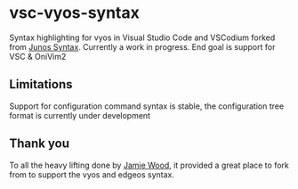 # vsc-vyos-syntax
Syntax highlighting for vyos in Visual Studio Code and VSCodium forked from [Junos Syntax](https://github.com/woodjme/vscode-junos-syntax). Currently a work in progress.  End goal is support for VSC & OniVim2

## Limitations
Support for configuration command syntax is stable, the configuration tree format is currently under development

## Thank you
To all the heavy lifting done by [Jamie Wood](https://github.com/woodjme), it provided a great place to fork from to support the vyos and edgeos syntax.
